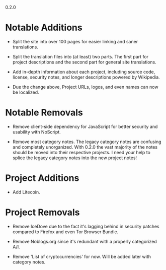0.2.0

# Notable Additions

* Split the site into over 100 pages for easier linking and saner translations.

* Split the translation files into (at least) two parts. The first part for project descriptions and the second part for general site translations.

* Add in-depth information about each project, including source code, license, security notes, and longer descriptions powered by Wikipedia.

* Due the change above, Project URLs, logos, and even names can now be localized.

# Notable Removals

* Remove client-side dependency for JavaScript for better security and usability with NoScript.

* Remove most category notes. The legacy category notes are confusing and completely unorganized. With 0.2.0 the vast majority of the notes should be moved into their respective projects. I need your help to splice the legacy category notes into the new project notes!

# Project Additions

* Add Litecoin.

# Project Removals

* Remove IceDove due to the fact it's lagging behind in security patches compared to Firefox and even Tor Browser Bundle. 

* Remove Noblogs.org since it's redundant with a properly categorized A/I.

* Remove 'List of cryptocurrencies' for now. Will be added later with category notes.